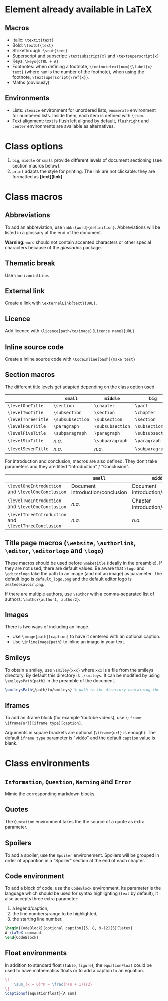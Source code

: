 # Element already available in LaTeX

## Macros

+ Italic: `\textit{text}`
+ Bold: `\textbf{text}`
+ Strikethrough: `\sout{text}`
+ Superscript and subscript: `\textsubscript{x}` and `\textsuperscript{x}`
+ Keys: `\keys{CTRL + A}`
+ Footnotes: when defining a footnote, `\footnotetext[num]{\label{x} text}` (where `num` is the number of the footnote), when using the footnote, `\textsuperscript{\ref{x}}`.
+ Maths (obviously)

## Environments

+ Lists: `itemize` environment for unordered lists, `enumerate` environment for numbered lists. Inside them, each item is defined with `\item`.
+ Text alignment: text is flush left aligned by default, `flushright` and `center` environments are available as alternatives.

# Class options

1. `big`, `middle` or `small` provide different levels of document sectioning (see section macros below).
1. `print` adapts the style for printing. The link are not clickable: they are formatted as **\[text](link)**.

# Class macros

## Abbreviations

To add an abbreviation, use `\abbr{word}{definition}`. Abbreviations will be listed in a glossary at the end of the document.

**Warning**: `word` should not contain accented characters or other special characters because of the *glossaries* package.

## Thematic break

Use `\horizontalLine`.

## External link

Create a link with `\externalLink{text}{URL}`.

## Licence

Add licence with `\licence[path/to/image]{Licence name}{URL}` 

## Inline source code 

Create a inline source code with `\CodeInline[bash]{make test}`

## Section macros

The different title levels get adapted depending on the class option used.

| | `small` | `middle` | `big` |
|-|---------|----------------|-----|
|`\levelOneTitle` | `\section` | `\chapter` | `\part`|
|`\levelTwoTitle` | `\subsection` | `\section` | `\chapter`|
|`\levelThreeTitle` | `\subsubsection` | `\subsection` | `\section`|
|`\levelFourTitle`| `\paragraph` | `\subsubsection` | `\subsection` |
|`\levelFiveTitle` |  `\subparagraph` | `\paragraph` | `\subsubsection`|
|`\levelSixTitle` | *n.a.* |  `\subparagraph` | `\paragraph` |
|`\levelSevenTitle` | *n.a.* | *n.a.* |  `\subparagraph`|

For introduction and conclusion, macros are also defined. They don’t take parameters and they are titled "Introduction" / "Conclusion".

| | `small` | `middle` | `big` |
|-|---------|----------------|-----|
|`\levelOneIntroduction` and `\levelOneConclusion` | Document introduction/conclusion | Document introduction/conclusion | Document introduction/conclusion|
|`\levelTwoIntroduction` and `\levelOneConclusion` | *n.a.* | Chapter introduction/conclusion | Part introduction/conclusion|
|`\levelThreeIntroduction` and `\levelThreeConclusion` | *n.a.* | *n.a.* | Chapter introduction/conclusion |

## Title page macros (`\website`, `\authorlink`, `\editor`, `\editorlogo` and `\logo`)

These macros should be used before `\maketitle` (ideally in the preamble). If they are not used, there are default values. Be aware that `\logo` and `\editorlogo` take the path to an image (and not an image) as parameter. The default logo is `default_logo.png` and the default editor logo is `zestedesavoir.png`.

If there are multiple authors, use `\author` with a comma-separated list of authors: `\author{author1, author2}`.

## Images

There is two ways of including an image.

+ Use `\image{path}[caption]` to have it centered with an optional caption.
+ Use `\inlineImage{path}` to inline an image in your text.

## Smileys

To obtain a smiley, use `\smiley{xxx}` where `xxx` is a file from the smileys directory. By default this directory is `./smileys`. It can be modified by using `\smileysPath{path}` in the preamble of the document.

```latex
\smileysPath{/path/to/smileys} % path to the directory containing the images of the smileys
```

## Iframes

To add an iframe block (for example Youtube videos), use `\iframe`: `\iframe{url}[iframe type][caption]`.

Arguments in square brackets are optional (`\iframe{url}` is enough). The default `iframe type` parameter is "vidéo" and the default `caption` value is blank.

# Class environments

## `Information`, `Question`, `Warning` and `Error`

Mimic the corresponding markdown blocks.

## Quotes

The `Quotation` environment takes the the source of a quote as extra parameter.

## Spoilers

To add a spoiler, use the `Spoiler` environement. Spoilers will be grouped in order of apparition in a "Spoiler" section at the end of each chapter.

## Code environment

To add a block of code, use the `CodeBlock` environment. Its parameter is the language which should be used for syntax highlighting (`text` by default), it also accepts three extra parameter:

1. a legend/caption,
2. the line numbers/range to be highlighted,
3. the starting line number.

```latex
\begin{CodeBlock}[optional caption][5, 8, 9-12][5]{latex}
A \LaTeX command.
\end{CodeBlock}
```

## Float environments

In addition to standard float (`table`, `figure`), the `equationFloat` could be used to have mathematics floats or to add a caption to an equation.

```latex
\[
    \sum_{k = 0}^n = \frac{n(n + 1)}{2}
\]
\captionof{equationfloat}{A sum}
```
